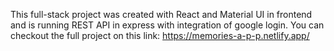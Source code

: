 This full-stack project was created with React and Material UI in frontend and is running REST API in express with integration of google login. You can checkout the full project on this link:
https://memories-a-p-p.netlify.app/
